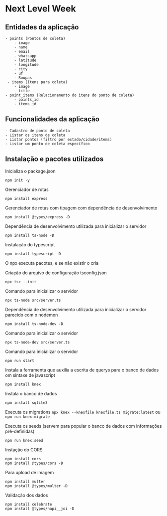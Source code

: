 # Next Level Week
 
## Entidades da aplicação

```
- points (Pontos de coleta)
    - image
    - name
    - email
    - whatsapp
    - latitude
    - longitude
    - city
    - uf
    - Roupas
 - items (Itens para coleta)
    - image
    - title
- point_items (Relacionamento do itens do ponto de coleta)
    - points_id
    - items_id
```

## Funcionalidades da aplicação

```
- Cadastro de ponto de coleta
- Listar os itens de coleta
- Listar pontos (filtro por estado/cidade/items)
- Listar um ponto de coleta específico
```

## Instalação e pacotes utilizados

Inicializa o package.json
```
npm init -y
```

Gerenciador de rotas
```
npm install express
```

Gerenciador de rotas com tipagem com dependência de desenvolvimento
```
npm install @types/express -D
```

Dependência de desenvolvimento utilizada para inicializar o servidor
```
npm install ts-node -D
```

Instalação do typescript
```
npm install typescript -D
```

O npx executa pacotes, e se não existir o cria

Criação do arquivo de configuração tsconfig.json
```
npx tsc --init
```

Comando para inicializar o servidor
```
npx ts-node src/server.ts
```

Dependência de desenvolvimento utilizada para inicializar o servidor parecido com o nodemon
```
npm install ts-node-dev -D
```

Comando para inicializar o servidor
```
npx ts-node-dev src/server.ts
```

Comando para inicializar o servidor
```
npm run start
```

Instala a ferramenta que auxilia a escrita de querys para o banco de dados om sintaxe de javascript
```
npm install knex
```

Instala o banco de dados
```
npm install sqlite3
```

Executa os migrations
`npx knex --knexfile knexfile.ts migrate:latest` ou `npm run knex:migrate`

Executa os seeds (servem para popular o banco de dados com informações pré-definidas)
```
npm run knex:seed
```

Instação do CORS
```
npm install cors
npm install @types/cors -D
```

Para upload de imagem
```
npm install multer
npm install @types/multer -D
```

Validação dos dados
```
npm install celebrate
npm install @types/hapi__joi -D
```